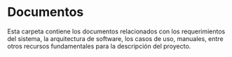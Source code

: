 # Documentos
Esta carpeta contiene los documentos relacionados con los requerimientos del sistema, la arquitectura de software, los casos de uso, manuales, entre otros recursos fundamentales para la descripción del proyecto.